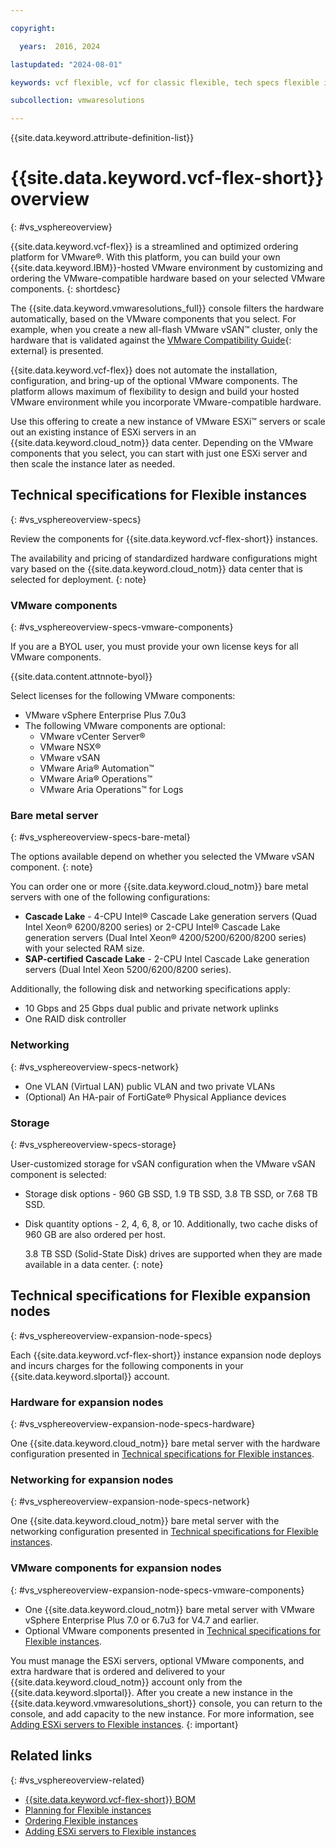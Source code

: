 ```yaml
---

copyright:

  years:  2016, 2024

lastupdated: "2024-08-01"

keywords: vcf flexible, vcf for classic flexible, tech specs flexible instances

subcollection: vmwaresolutions

---
```


{{site.data.keyword.attribute-definition-list}}

# {{site.data.keyword.vcf-flex-short}} overview
{: #vs_vsphereoverview}

{{site.data.keyword.vcf-flex}} is a streamlined and optimized ordering platform for VMware®. With this platform, you can build your own {{site.data.keyword.IBM}}-hosted VMware environment by customizing and ordering the VMware-compatible hardware based on your selected VMware components.
{: shortdesc}

The {{site.data.keyword.vmwaresolutions_full}} console filters the hardware automatically, based on the VMware components that you select. For example, when you create a new all-flash VMware vSAN™ cluster, only the hardware that is validated against the [VMware Compatibility Guide](https://www.vmware.com/resources/compatibility/search.php){: external} is presented.

{{site.data.keyword.vcf-flex}} does not automate the installation, configuration, and bring-up of the optional VMware components. The platform allows maximum of flexibility to design and build your hosted VMware environment while you incorporate VMware-compatible hardware.

Use this offering to create a new instance of VMware ESXi™ servers or scale out an existing instance of ESXi servers in an {{site.data.keyword.cloud_notm}} data center. Depending on the VMware components that you select, you can start with just one ESXi server and then scale the instance later as needed.

## Technical specifications for Flexible instances
{: #vs_vsphereoverview-specs}

Review the components for {{site.data.keyword.vcf-flex-short}} instances.

The availability and pricing of standardized hardware configurations might vary based on the {{site.data.keyword.cloud_notm}} data center that is selected for deployment.
{: note}

### VMware components
{: #vs_vsphereoverview-specs-vmware-components}

If you are a BYOL user, you must provide your own license keys for all VMware components.

   {{site.data.content.attnnote-byol}}

Select licenses for the following VMware components:
* VMware vSphere Enterprise Plus 7.0u3
* The following VMware components are optional:
   * VMware vCenter Server®
   * VMware NSX®
   * VMware vSAN
   * VMware Aria® Automation™
   * VMware Aria® Operations™
   * VMware Aria Operations™ for Logs

### Bare metal server
{: #vs_vsphereoverview-specs-bare-metal}

The options available depend on whether you selected the VMware vSAN component.
{: note}

You can order one or more {{site.data.keyword.cloud_notm}} bare metal servers with one of the following configurations:
* **Cascade Lake** - 4-CPU Intel® Cascade Lake generation servers (Quad Intel Xeon® 6200/8200 series) or 2-CPU Intel® Cascade Lake generation servers (Dual Intel Xeon® 4200/5200/6200/8200 series) with your selected RAM size.
* **SAP-certified Cascade Lake** - 2-CPU Intel Cascade Lake generation servers (Dual Intel Xeon 5200/6200/8200 series).

Additionally, the following disk and networking specifications apply:
* 10 Gbps and 25 Gbps dual public and private network uplinks
* One RAID disk controller

### Networking
{: #vs_vsphereoverview-specs-network}

* One VLAN (Virtual LAN) public VLAN and two private VLANs
* (Optional) An HA-pair of FortiGate® Physical Appliance devices

### Storage
{: #vs_vsphereoverview-specs-storage}

User-customized storage for vSAN configuration when the VMware vSAN component is selected:
* Storage disk options - 960 GB SSD, 1.9 TB SSD, 3.8 TB SSD, or 7.68 TB SSD.
* Disk quantity options - 2, 4, 6, 8, or 10. Additionally, two cache disks of 960 GB are also ordered per host.

   3.8 TB SSD (Solid-State Disk) drives are supported when they are made available in a data center.
   {: note}

## Technical specifications for Flexible expansion nodes
{: #vs_vsphereoverview-expansion-node-specs}

Each {{site.data.keyword.vcf-flex-short}} instance expansion node deploys and incurs charges for the following components in your {{site.data.keyword.slportal}} account.

### Hardware for expansion nodes
{: #vs_vsphereoverview-expansion-node-specs-hardware}

One {{site.data.keyword.cloud_notm}} bare metal server with the hardware configuration presented in [Technical specifications for Flexible instances](/docs/vmwaresolutions?topic=vmwaresolutions-vs_vsphereoverview#vs_vsphereoverview-specs).

### Networking for expansion nodes
{: #vs_vsphereoverview-expansion-node-specs-network}

One {{site.data.keyword.cloud_notm}} bare metal server with the networking configuration presented in [Technical specifications for Flexible instances](/docs/vmwaresolutions?topic=vmwaresolutions-vs_vsphereoverview#vs_vsphereoverview-specs).

### VMware components for expansion nodes
{: #vs_vsphereoverview-expansion-node-specs-vmware-components}

* One {{site.data.keyword.cloud_notm}} bare metal server with VMware vSphere Enterprise Plus 7.0 or 6.7u3 for V4.7 and earlier.
* Optional VMware components presented in [Technical specifications for Flexible instances](/docs/vmwaresolutions?topic=vmwaresolutions-vs_vsphereoverview#vs_vsphereoverview-specs).

You must manage the ESXi servers, optional VMware components, and extra hardware that is ordered and delivered to your {{site.data.keyword.cloud_notm}} account only from the {{site.data.keyword.slportal}}. After you create a new instance in the {{site.data.keyword.vmwaresolutions_short}} console, you can return to the console, and add capacity to the new instance. For more information, see [Adding ESXi servers to Flexible instances](/docs/vmwaresolutions?topic=vmwaresolutions-vs_addingservers).
{: important}

## Related links
{: #vs_vsphereoverview-related}

* [{{site.data.keyword.vcf-flex-short}} BOM](/docs/vmwaresolutions?topic=vmwaresolutions-vs_bom)
* [Planning for Flexible instances](/docs/vmwaresolutions?topic=vmwaresolutions-vs_planning)
* [Ordering Flexible instances](/docs/vmwaresolutions?topic=vmwaresolutions-vs_orderinginstances-req)
* [Adding ESXi servers to Flexible instances](/docs/vmwaresolutions?topic=vmwaresolutions-vs_addingservers)
